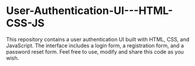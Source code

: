 # User-Authentication-UI---HTML-CSS-JS
This repository contains a user authentication UI built with HTML, CSS, and JavaScript. The interface includes a login form, a registration form, and a password reset form. Feel free to use, modify and share this code as you wish.
